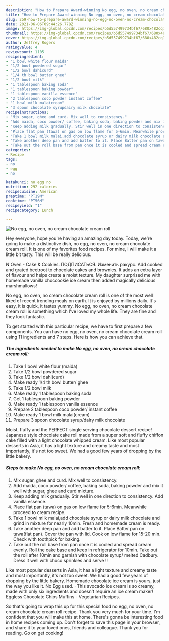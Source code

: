 ```yaml
---
description: "How to Prepare Award-winning No egg, no oven, no cream chocolate cream roll"
title: "How to Prepare Award-winning No egg, no oven, no cream chocolate cream roll"
slug: 259-how-to-prepare-award-winning-no-egg-no-oven-no-cream-chocolate-cream-roll
date: 2021-06-06T09:44:26.778Z
image: https://img-global.cpcdn.com/recipes/b5d557499734bf67/680x482cq70/no-egg-no-oven-no-cream-chocolate-cream-roll-recipe-main-photo.jpg
thumbnail: https://img-global.cpcdn.com/recipes/b5d557499734bf67/680x482cq70/no-egg-no-oven-no-cream-chocolate-cream-roll-recipe-main-photo.jpg
cover: https://img-global.cpcdn.com/recipes/b5d557499734bf67/680x482cq70/no-egg-no-oven-no-cream-chocolate-cream-roll-recipe-main-photo.jpg
author: Jeffrey Rogers
ratingvalue: 4
reviewcount: 1105
recipeingredient:
- "1 bowl white flour maida"
- "1/2 bowl powdered sugar"
- "1/2 bowl dahicurd"
- "1/4 th bowl butter ghee"
- "1/2 bowl milk"
- "1 tablespoon baking soda"
- "1 tablespoon baking powder"
- "1 tablespoon vanilla essence"
- "2 tablespoon coco powder instant coffee"
- "1 bowl milk malaicream"
- "3 spoon chocolate syrupdairy milk chocolate"
recipeinstructions:
- "Mix sugar, ghee and curd. Mix well to consistency."
- "Add maida, coco powder/ coffee, baking soda, baking powder and mix it well with sugar, ghee and curd mixture."
- "Keep adding milk gradually. Stir well in one direction to consistency. Add vanilla essence."
- "Place flat pan (tawa) on gas on low flame for 5-6min. Meanwhile proceed to cream recipe."
- "Take 1 bowl milk malai,add chocolate syrup or dairy milk chocolate and grind in mixture for nearly 10min. Fresh and homemade cream is ready."
- "Take another deep pan and add batter to it. Place Batter pan on tawa(flat pan). Cover the pan with lid. Cook on low flame for 15-20 min. Check with toothpick for baking."
- "Take out the roll base from pan once it is cooled and spread cream evenly. Roll the cake base and keep in refrigerator for 10min. Take out the roll after 10min and garnish with chocolate syrup/ melted Cadbury. Dress it well with choco sprinkles and serve !!"
categories:
- Recipe
tags:
- no
- egg
- no

katakunci: no egg no 
nutrition: 292 calories
recipecuisine: American
preptime: "PT19M"
cooktime: "PT56M"
recipeyield: "1"
recipecategory: Lunch

---
```



![No egg, no oven, no cream chocolate cream roll](https://img-global.cpcdn.com/recipes/b5d557499734bf67/680x482cq70/no-egg-no-oven-no-cream-chocolate-cream-roll-recipe-main-photo.jpg)

Hey everyone, hope you're having an amazing day today. Today, we're going to make a distinctive dish, no egg, no oven, no cream chocolate cream roll. It is one of my favorites food recipes. For mine, I will make it a little bit tasty. This will be really delicious.

N&#39;Oven - Cake &amp; Cookies. ПОДПИСАТЬСЯ. Изменить ракурс. Add cooked and grated beetroot to chocolate cakes and brownies. It adds an extra layer of flavour and helps create a moist texture. My daughter surprised me with homemade vanilla choccookie ice cream then added magically delicious marshmallows!

No egg, no oven, no cream chocolate cream roll is one of the most well liked of recent trending meals on earth. It is enjoyed by millions daily. It's easy, it is quick, it tastes yummy. No egg, no oven, no cream chocolate cream roll is something which I've loved my whole life. They are fine and they look fantastic.


To get started with this particular recipe, we have to first prepare a few components. You can have no egg, no oven, no cream chocolate cream roll using 11 ingredients and 7 steps. Here is how you can achieve that.

<!--inarticleads1-->

##### The ingredients needed to make No egg, no oven, no cream chocolate cream roll:

1. Take 1 bowl white flour (maida)
1. Take 1/2 bowl powdered sugar
1. Take 1/2 bowl dahi(curd)
1. Make ready 1/4 th bowl butter/ ghee
1. Take 1/2 bowl milk
1. Make ready 1 tablespoon baking soda
1. Get 1 tablespoon baking powder
1. Make ready 1 tablespoon vanilla essence
1. Prepare 2 tablespoon coco powder/ instant coffee
1. Make ready 1 bowl milk malai(cream)
1. Prepare 3 spoon chocolate syrup/dairy milk chocolate


Moist, fluffy and the PERFECT single serving chocolate dessert recipe! Japanese style chocolate cake roll made from a super soft and fluffy chiffon cake filled with a light chocolate whipped cream. Like most popular desserts in Asia, it has a light texture and creamy taste and most importantly, it&#39;s not too sweet. We had a good few years of dropping by the little bakery. 

<!--inarticleads2-->

##### Steps to make No egg, no oven, no cream chocolate cream roll:

1. Mix sugar, ghee and curd. Mix well to consistency.
1. Add maida, coco powder/ coffee, baking soda, baking powder and mix it well with sugar, ghee and curd mixture.
1. Keep adding milk gradually. Stir well in one direction to consistency. Add vanilla essence.
1. Place flat pan (tawa) on gas on low flame for 5-6min. Meanwhile proceed to cream recipe.
1. Take 1 bowl milk malai,add chocolate syrup or dairy milk chocolate and grind in mixture for nearly 10min. Fresh and homemade cream is ready.
1. Take another deep pan and add batter to it. Place Batter pan on tawa(flat pan). Cover the pan with lid. Cook on low flame for 15-20 min. Check with toothpick for baking.
1. Take out the roll base from pan once it is cooled and spread cream evenly. Roll the cake base and keep in refrigerator for 10min. Take out the roll after 10min and garnish with chocolate syrup/ melted Cadbury. Dress it well with choco sprinkles and serve !!


Like most popular desserts in Asia, it has a light texture and creamy taste and most importantly, it&#39;s not too sweet. We had a good few years of dropping by the little bakery. Homemade chocolate ice cream is yours, just the way you like it. No Egg used. · This avocado ice cream is so creamy, made with only six ingredients and doesn&#39;t require an ice cream maker! Eggless Chocolate Chips Muffins - Vegetarian Recipes. 

So that's going to wrap this up for this special food no egg, no oven, no cream chocolate cream roll recipe. Thank you very much for your time. I'm confident that you will make this at home. There's gonna be interesting food in home recipes coming up. Don't forget to save this page in your browser, and share it to your loved ones, friends and colleague. Thank you for reading. Go on get cooking!
